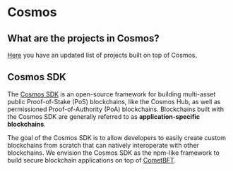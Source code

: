 # Cosmos

## What are the projects in Cosmos?

[Here](https://cosmos.network/ecosystem/apps) you have an updated list of projects built on top of Cosmos.

## Cosmos SDK

The [Cosmos SDK](https://github.com/cosmos/cosmos-sdk) is an open-source framework for building multi-asset public
Proof-of-Stake (PoS) blockchains, like the Cosmos Hub, as well as permissioned Proof-of-Authority (PoA) blockchains.
Blockchains built with the Cosmos SDK are generally referred to as **application-specific blockchains**.

The goal of the Cosmos SDK is to allow developers to easily create custom blockchains from scratch that can natively
interoperate with other blockchains. We envision the Cosmos SDK as the npm-like framework to build secure blockchain
applications on top of [CometBFT](https://github.com/cometbft/cometbft). 